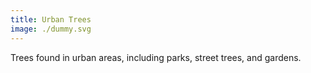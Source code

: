 ```yaml
---
title: Urban Trees
image: ./dummy.svg
---
```


Trees found in urban areas, including parks, street trees, and gardens.
